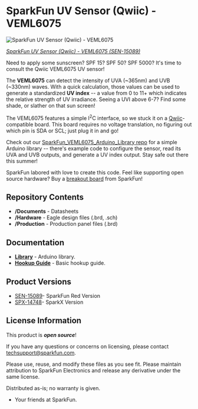 SparkFun UV Sensor (Qwiic) - VEML6075
========================================

![SparkFun UV Sensor (Qwiic) - VEML6075](https://cdn.sparkfun.com//assets/parts/1/3/4/4/7/15089-SparkFun_UV_Light_Sensor_Breakout_-_VEML6075__Qwiic_-01.jpg)

[*SparkFun UV Sensor (Qwiic) - VEML6075 (SEN-15089)*](https://www.sparkfun.com/products/15089)

Need to apply some sunscreen? SPF 15? SPF 50? SPF 5000? It's time to consult the Qwiic VEML6075 UV sensor!

The **VEML6075** can detect the intensity of UVA (~365nm) and UVB (~330nm) waves. With a quick calculation, those values can be used to generate a standardized **UV index** -- a value from 0 to 11+ which indicates the relative strength of UV irradiance. Seeing a UVI above 6-7? Find some shade, or slather on that sun screen!

The VEML6075 features a simple I<sup>2</sup>C interface, so we stuck it on a [Qwiic](https://www.sparkfun.com/qwiic)-compatible board. This board requires no voltage translation, no figuring out which pin is SDA or SCL; just plug it in and go!

Check out our [SparkFun_VEML6075_Arduino_Library repo](https://github.com/sparkfun/SparkFun_VEML6075_Arduino_Library) for a simple Arduino library -- there's example code to configure the sensor, read its UVA and UVB outputs, and generate a UV index output. Stay safe out there this summer!

SparkFun labored with love to create this code. Feel like supporting open source hardware? 
Buy a [breakout board](https://www.sparkfun.com/products/15089) from SparkFun!

Repository Contents
-------------------

* **/Documents** - Datasheets
* **/Hardware** - Eagle design files (.brd, .sch)
* **/Production** - Production panel files (.brd)

Documentation
--------------
* **[Library](https://github.com/sparkfun/SparkFun_VEML6075_Arduino_Library)** - Arduino library.
* **[Hookup Guide](https://learn.sparkfun.com/tutorials/qwiic-uv-sensor-veml6075-hookup-guide)** - Basic hookup guide.

Product Versions
----------------
* [SEN-15089](https://www.sparkfun.com/products/15089)- SparkFun Red Version
* [SPX-14748](https://www.sparkfun.com/products/14748)- SparkX Version

License Information
-------------------

This product is _**open source**_! 

If you have any questions or concerns on licensing, please contact techsupport@sparkfun.com.

Please use, reuse, and modify these files as you see fit. Please maintain attribution to SparkFun Electronics and release any derivative under the same license.

Distributed as-is; no warranty is given.

- Your friends at SparkFun.
